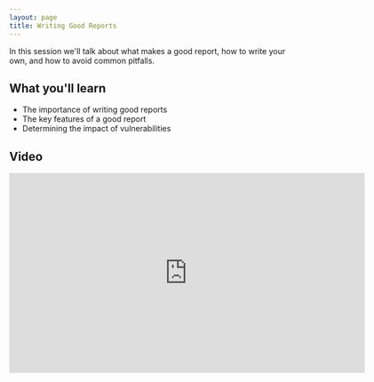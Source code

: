 ```yaml
---
layout: page
title: Writing Good Reports
---
```


In this session we'll talk about what makes a good report, how to write your own, and how to avoid common pitfalls.

What you'll learn
-----------------

- The importance of writing good reports
- The key features of a good report
- Determining the impact of vulnerabilities

Video
-----

<div class="container">
	<iframe id="ytplayer" type="text/html" width="640" height="360" src="https://www.youtube-nocookie.com/embed/z60CFFFyZWE?rel=0&autoplay=0&origin={{ site.url }}" frameborder="0"></iframe>
</div>
